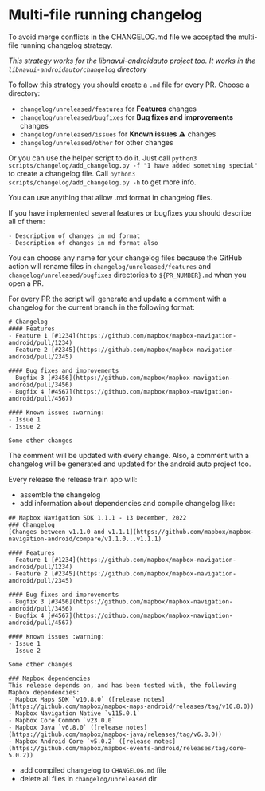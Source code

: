# Multi-file running changelog

To avoid merge conflicts in the CHANGELOG.md file we accepted the multi-file running changelog strategy.

*This strategy works for the libnavui-androidauto project too. It works in the `libnavui-androidauto/changelog` directory*

To follow this strategy you should create a `.md` file for every PR. Choose a directory:

- `changelog/unreleased/features` for **Features** changes
- `changelog/unreleased/bugfixes` for **Bug fixes and improvements** changes
- `changelog/unreleased/issues` for **Known issues :warning:** changes
- `changelog/unreleased/other` for other changes

Or you can use the helper script to do it. Just call `python3 scripts/changelog/add_changelog.py -f "I have added something special"` to create a changelog file.
Call `python3 scripts/changelog/add_changelog.py -h` to get more info.

You can use anything that allow .md format in changelog files.

If you have implemented several features or bugfixes you should describe all of them:

```
- Description of changes in md format
- Description of changes in md format also
```

You can choose any name for your changelog files because the GitHub action will rename files in
`changelog/unreleased/features` and `changelog/unreleased/bugfixes` directories to `${PR_NUMBER}.md` when you open a PR.

For every PR the script will generate and update a comment with a changelog for the current branch in the following format:

```
# Changelog
#### Features
- Feature 1 [#1234](https://github.com/mapbox/mapbox-navigation-android/pull/1234)
- Feature 2 [#2345](https://github.com/mapbox/mapbox-navigation-android/pull/2345)

#### Bug fixes and improvements
- Bugfix 3 [#3456](https://github.com/mapbox/mapbox-navigation-android/pull/3456)
- Bugfix 4 [#4567](https://github.com/mapbox/mapbox-navigation-android/pull/4567)

#### Known issues :warning:
- Issue 1
- Issue 2

Some other changes
```

The comment will be updated with every change.
Also, a comment with a changelog will be generated and updated for the android auto project too.

Every release the release train app will:

* assemble the changelog
* add information about dependencies and compile changelog like:
```
## Mapbox Navigation SDK 1.1.1 - 13 December, 2022
### Changelog
[Changes between v1.1.0 and v1.1.1](https://github.com/mapbox/mapbox-navigation-android/compare/v1.1.0...v1.1.1)

#### Features
- Feature 1 [#1234](https://github.com/mapbox/mapbox-navigation-android/pull/1234)
- Feature 2 [#2345](https://github.com/mapbox/mapbox-navigation-android/pull/2345)

#### Bug fixes and improvements
- Bugfix 3 [#3456](https://github.com/mapbox/mapbox-navigation-android/pull/3456)
- Bugfix 4 [#4567](https://github.com/mapbox/mapbox-navigation-android/pull/4567)

#### Known issues :warning:
- Issue 1
- Issue 2

Some other changes

### Mapbox dependencies
This release depends on, and has been tested with, the following Mapbox dependencies:
- Mapbox Maps SDK `v10.8.0` ([release notes](https://github.com/mapbox/mapbox-maps-android/releases/tag/v10.8.0))
- Mapbox Navigation Native `v115.0.1`
- Mapbox Core Common `v23.0.0`
- Mapbox Java `v6.8.0` ([release notes](https://github.com/mapbox/mapbox-java/releases/tag/v6.8.0))
- Mapbox Android Core `v5.0.2` ([release notes](https://github.com/mapbox/mapbox-events-android/releases/tag/core-5.0.2))
```
* add compiled changelog to `CHANGELOG.md` file
* delete all files in `changelog/unreleased` dir
